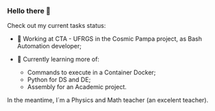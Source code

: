 ### Hello there 👋

Check out my current tasks status:

- 🔭 Working at CTA - UFRGS in the Cosmic Pampa project, as Bash Automation developer;
- 🌱 Currently learning more of:
 
     - Commands to execute in a Container Docker;
     - Python for DS and DE;
     - Assembly for an Academic project.
     

In the meantime, I´m a Physics and Math teacher (an excelent teacher).
